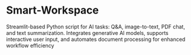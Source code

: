 # Smart-Workspace
Streamlit-based Python script for AI tasks: Q&amp;A, image-to-text, PDF chat, and text summarization. Integrates generative AI models, supports interactive user input, and automates document processing for enhanced workflow efficiency
